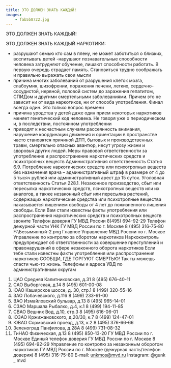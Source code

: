 ```yaml
---
title: ЭТО ДОЛЖЕН ЗНАТЬ КАЖДЫЙ!
images:
    - fab5b8722.jpg    
---
```


ЭТО ДОЛЖЕН ЗНАТЬ КАЖДЫЙ!

<!--more-->
ЭТО ДОЛЖЕН ЗНАТЬ КАЖДЫЙ
НАРКОТИКИ:
- разрушают семью
кто сам в плену, не может заботиться о близких, воспитывать детей
-нарушают познавательные способности человека
затрудняют обучение, лишают способности работать. В первую очередь
страдает память. Становиться трудно соображать и правильно выражать
свои мысли
- причина многих заболеваний
от разрушения клеток мозга, слабоумия, шизофрении, поражения печени, легких,
сердечно-сосудистой, нервной, половой систем до заражения гепатитом,
СПИДом и другими смертельными заболеваниями. Причем это не зависит ни от
вида наркотиков, ни от способа употребления. Финал всегда один. Это только
вопрос времени
- причина уродства у детей
даже один прием некоторых наркотиков меняет генетический код человека. Не
говоря уже о периодическом и, в последствии, постоянном употреблении
- приводят к несчастным случаям
рассеянность внимания, нарушение координации движения и ориентации в
пространстве часто становятся причиной ДТП, бытовых и производственных
травм, смертельно опасных авантюр, несут угрозу жизни и здоровья других
людей.
Меры правовой ответственности
за употребление и распространение наркотических средств и психотропных
веществ
Административная ответственность
Статья 6.9. Потребление наркотических средств или психотропных веществ без
назначения врача – административный штраф в размере от 4 до 5 тысяч рублей или
административный арест до 15 суток.
Уголовная ответственность
Статья 228.1. Незаконное производство, сбыт или пересылка наркотических средств,
психотропных веществ или их аналогов, а также незаконный сбыт или пересылка
растений, содержащих наркотические средства или психотропные вещества
наказывается лишением свободы от 4 лет до пожизненного лишения свободы.
Если Вам стали известны факты употребления или распространения наркотических средств и
психотропных веществ звоните
Телефон доверия ГУ МВД России 8(495) 694-92-29
Телефон дежурной части УНК ГУ МВД России по г. Москве 8 (495) 316-75-80
F:\Безымянный-2.png
Главное Управление МВД России по г. Москве
Управление по контролю за оборотом наркотиков
Наркоконтроль
предупреждает
об ответственности за совершение преступлений
и правонарушений в сфере незаконного оборота
наркотиков
Если тебе стали известны факты употребления или распространения
наркотиков СООБЩИ, ГДЕ ТОРГУЮТ СМЕРТЬЮ!
Так ты можешь спасти чью-то жизнь.
Телефоны и адреса УВД по административным округам
1. ЦАО Средняя Калитниковская, д.31 8 (495) 676-40-11
2. САО Выборгская, д.14 8 (495) 601-00-08
3. ЮАО Каширское шоссе, д. 30, стр.1 8 (499) 320-55-16
4. ЗАО Лобачевского, д.116 8 (499) 233-91-00
5. ВАО Измайловский бульвар, д.13 8 (495) 965-14-01
6. СЗАО Маршала Рыбалко, д.4, к.1 8 (499) 194-11-85
7. СВАО Вешних Вод, д.10, стр.3 8 (495) 616-06-01
8. ЮЗАО Кржижановского, д.20/30, к.7 8 (499) 124-47-01
9. ЮВАО Сормовский проезд, д.13, к.2 8 (495) 376-66-66
10. Зеленоград Панфилова, д.28А 8 (499) 731-08-32
11. ТиНАО Физическая, д.13 8 (495) 850-13-20
ГУ МВД России по г. Москве
Единый телефон доверия ГУ МВД России по г. Москве 8 (495) 694-92-29
Управление по контролю за незаконным оборотом наркотиков ГУ МВД России
по г. Москве (дежурная часть/телефон доверия) 8 (495) 316-75-80
E-mail: unkmos@mvd.ru Instagram: @gunk _ mvd